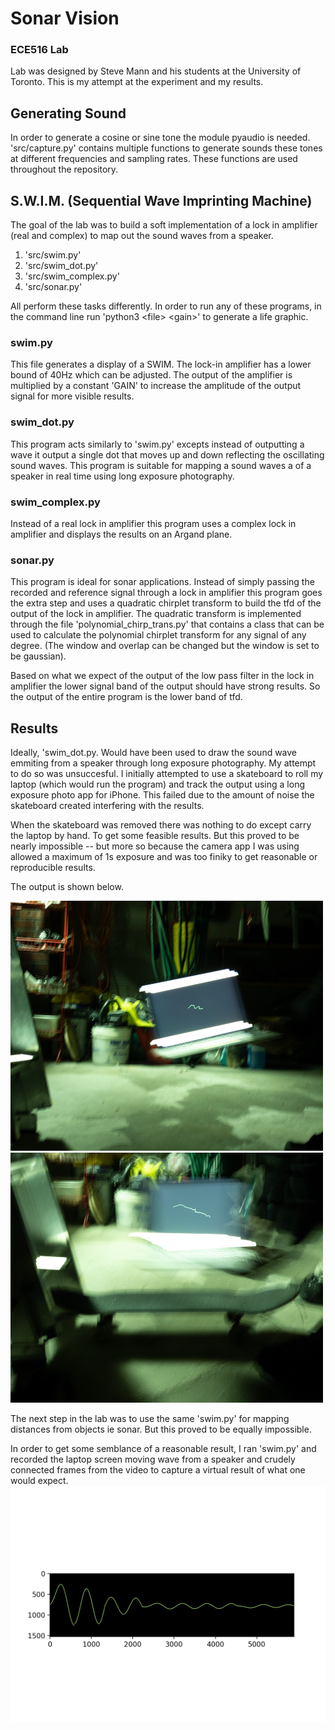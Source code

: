 # Sonar Vision
### ECE516 Lab 
Lab was designed by Steve Mann and his students at the University of Toronto.
This is my attempt at the experiment and my results. 

## Generating Sound
In order to generate a cosine or sine tone the module pyaudio is needed.
'src/capture.py' contains multiple functions to generate sounds these tones at
different frequencies and sampling rates. These functions are used throughout
the repository.

## S.W.I.M. (Sequential Wave Imprinting Machine)
The goal of the lab was to build a soft implementation of a lock in amplifier
(real and complex) to map out the sound waves from a speaker. 

1. 'src/swim.py'
2. 'src/swim_dot.py'
3. 'src/swim_complex.py'
4. 'src/sonar.py'

All perform these tasks differently. In order to run any of these programs, in
the command line run 'python3 \<file\> \<gain\>' to
generate a life graphic. 

### swim.py
This file generates a display of a SWIM. The lock-in amplifier has a lower bound
of 40Hz which can be adjusted. The output of the amplifier is multiplied by a
constant 'GAIN' to increase the amplitude of the output signal for more visible
results. 

### swim_dot.py
This program acts similarly to 'swim.py' excepts instead of outputting a wave it
output a single dot that moves up and down reflecting the oscillating sound
waves. This program is suitable for mapping a sound waves a of a speaker in
real time using long exposure photography. 

### swim_complex.py
Instead of a real lock in amplifier this program uses a complex lock in amplifier
and displays the results on an Argand plane. 

### sonar.py
This program is ideal for sonar applications. Instead of simply passing the
recorded and reference signal through a lock in amplifier this program goes the
extra step and uses a quadratic chirplet transform to build the tfd of the
output of the lock in amplifier. The quadratic transform is implemented through
the file 'polynomial_chirp_trans.py' that contains a class that can be used to
calculate the polynomial chirplet transform for any signal of any degree. (The
window and overlap can be changed but the window is set to be gaussian). 

Based on what we expect of the output of the low pass filter in the lock in
amplifier the lower signal band of the output should have strong results. So the
output of the entire program is the lower band of tfd.

## Results
Ideally, 'swim_dot.py. Would have been used to draw the sound wave emmiting from
a speaker through long exposure photography. My attempt to do so was
unsuccesful. I initially attempted to use a skateboard to roll my laptop (which
would run the program) and track the output using a long exposure photo app for
iPhone. This failed due to the amount of noise the skateboard created
interfering with the results. 

When the skateboard was removed there was nothing to do except carry the laptop
by hand. To get some feasible results. But this proved to be nearly impossible
-- but more so because the camera app I was using allowed a maximum of 1s
exposure and was too finiky to get reasonable or reproducible results. 

The output is shown below. 

<img src="./photos/attempt1.jpg" width="500" height="400" />
<img src="./photos/attempt2.jpg" width="500" height="400" />

The next step in the lab was to use the same 'swim.py' for mapping distances
from objects ie sonar. But this proved to be equally impossible.

In order to get some semblance of a reasonable result, I ran 'swim.py' and
recorded the laptop screen moving wave from a speaker and crudely connected
frames from the video to capture a virtual result of what one would expect.
![](./photos/expected.png)
